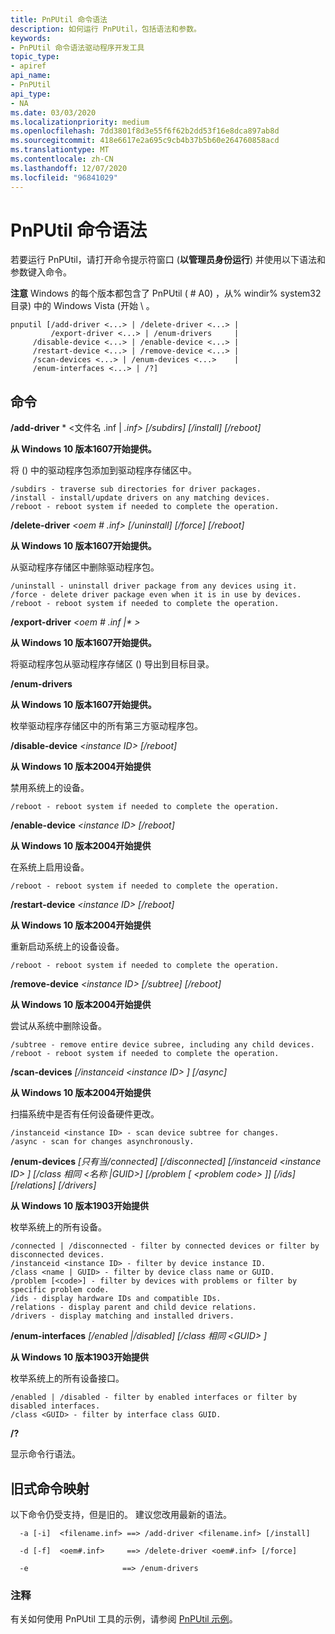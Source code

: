 ```yaml
---
title: PnPUtil 命令语法
description: 如何运行 PnPUtil，包括语法和参数。
keywords:
- PnPUtil 命令语法驱动程序开发工具
topic_type:
- apiref
api_name:
- PnPUtil
api_type:
- NA
ms.date: 03/03/2020
ms.localizationpriority: medium
ms.openlocfilehash: 7dd3801f8d3e55f6f62b2dd53f16e8dca897ab8d
ms.sourcegitcommit: 418e6617e2a695c9cb4b37b5b60e264760858acd
ms.translationtype: MT
ms.contentlocale: zh-CN
ms.lasthandoff: 12/07/2020
ms.locfileid: "96841029"
---
```

# <a name="pnputil-command-syntax"></a>PnPUtil 命令语法


若要运行 PnPUtil，请打开命令提示符窗口 (**以管理员身份运行**) 并使用以下语法和参数键入命令。

**注意**  Windows 的每个版本都包含了 PnPUtil ( # A0) ，从% windir% system32 目录) 中的 Windows Vista (开始 \\ 。

 

```
pnputil [/add-driver <...> | /delete-driver <...> |
         /export-driver <...> | /enum-drivers     |
     /disable-device <...> | /enable-device <...> |
     /restart-device <...> | /remove-device <...> | 
     /scan-devices <...> | /enum-devices <...>    |
     /enum-interfaces <...> | /?]
```

## <a name="commands"></a>命令

 **/add-driver** * <文件名 .inf | *.inf> [/subdirs] [/install] [/reboot]*

**从 Windows 10 版本1607开始提供。**

将 () 中的驱动程序包添加到驱动程序存储区中。  
```
/subdirs - traverse sub directories for driver packages.  
/install - install/update drivers on any matching devices.  
/reboot - reboot system if needed to complete the operation.  
```

**/delete-driver** *<oem # .inf> [/uninstall] [/force] [/reboot]*

**从 Windows 10 版本1607开始提供。**

从驱动程序存储区中删除驱动程序包。  

```
/uninstall - uninstall driver package from any devices using it.  
/force - delete driver package even when it is in use by devices.  
/reboot - reboot system if needed to complete the operation.  
```

**/export-driver** <em><oem # .inf |* > <target directory></em>

**从 Windows 10 版本1607开始提供。**

将驱动程序包从驱动程序存储区 () 导出到目标目录。

**/enum-drivers**

**从 Windows 10 版本1607开始提供。**

枚举驱动程序存储区中的所有第三方驱动程序包。

**/disable-device** <em> \<instance ID\> [/reboot]</em>

**从 Windows 10 版本2004开始提供**

禁用系统上的设备。 

```
/reboot - reboot system if needed to complete the operation.
```

**/enable-device** *\<instance ID\> [/reboot]*

**从 Windows 10 版本2004开始提供**

在系统上启用设备。  

```
/reboot - reboot system if needed to complete the operation.
```

**/restart-device** *\<instance ID\> [/reboot]*

**从 Windows 10 版本2004开始提供**

重新启动系统上的设备设备。 

```
/reboot - reboot system if needed to complete the operation.
```

**/remove-device** *\<instance ID\> [/subtree] [/reboot]*

**从 Windows 10 版本2004开始提供**

尝试从系统中删除设备。 

```
/subtree - remove entire device subree, including any child devices.
/reboot - reboot system if needed to complete the operation.
```

**/scan-devices** *[/instanceid \<instance ID\> ] [/async]*

**从 Windows 10 版本2004开始提供**

扫描系统中是否有任何设备硬件更改。 

```
/instanceid <instance ID> - scan device subtree for changes.
/async - scan for changes asynchronously.
```
**/enum-devices** *[只有当/connected] [/disconnected] [/instanceid \<instance ID\> ] [/class 相同 <名称 |GUID>] [/problem [ \<problem code\> ]] [/ids] [/relations] [/drivers]*

**从 Windows 10 版本1903开始提供**

枚举系统上的所有设备。

```
/connected | /disconnected - filter by connected devices or filter by disconnected devices.
/instanceid <instance ID> - filter by device instance ID.
/class <name | GUID> - filter by device class name or GUID.
/problem [<code>] - filter by devices with problems or filter by specific problem code.
/ids - display hardware IDs and compatible IDs.
/relations - display parent and child device relations.
/drivers - display matching and installed drivers.
```

**/enum-interfaces** *[/enabled |/disabled] [/class 相同 \<GUID\> ]*

**从 Windows 10 版本1903开始提供**

枚举系统上的所有设备接口。

```
/enabled | /disabled - filter by enabled interfaces or filter by disabled interfaces.
/class <GUID> - filter by interface class GUID.
```

**/?**

显示命令行语法。

## <a name="legacy-command-mapping"></a>旧式命令映射

以下命令仍受支持，但是旧的。  建议您改用最新的语法。

```
  -a [-i]  <filename.inf> ==> /add-driver <filename.inf> [/install]

  -d [-f]  <oem#.inf>     ==> /delete-driver <oem#.inf> [/force]

  -e                     ==> /enum-drivers
```
 

###  <a name="comments"></a>注释



有关如何使用 PnPUtil 工具的示例，请参阅 [PnPUtil 示例](pnputil-examples.md)。

 

 





